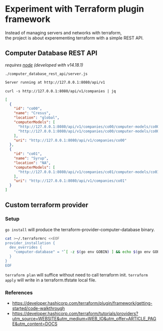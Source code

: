 # Experiment with Terraform plugin framework

Instead of managing servers and networks with terraform,  
the project is about experementing terraform with a simple REST API.

## Computer Database REST API

*requires [node](https://nodejs.org) (developed with v14.18.1)*

`./computer_database_rest_api/server.js`

```sh
Server running at http://127.0.0.1:8080/api/v1

```

`curl -s http://127.0.0.1:8080/api/v1/companies | jq`

```json
[
  {
    "id": "co00",
    "name": "Cresus",
    "location": "global",
    "computerModels": [
      "http://127.0.0.1:8080/api/v1/companies/co00/computer-models/co00cm00",
      "http://127.0.0.1:8080/api/v1/companies/co00/computer-models/co00cm01"
    ],
    "uri": "http://127.0.0.1:8080/api/v1/companies/co00"
  },
  {
    "id": "co01",
    "name": "Syrup",
    "location": "NA",
    "computerModels": [
      "http://127.0.0.1:8080/api/v1/companies/co01/computer-models/co01cm00"
    ],
    "uri": "http://127.0.0.1:8080/api/v1/companies/co01"
  }
]
```

## Custom terraform provider

### Setup

`go install` will produce the terraform-provider-computer-database binary.

```sh
cat >~/.terraformrc <<EOF
provider_installation {
  dev_overrides {
    "computer-database" = "`[ -z $(go env GOBIN) ] && echo $(go env GOPATH)/bin || echo $(go env GOBIN)`"
  }
}
EOF
```

`terraform plan` will suffice without need to call terraform init.
`terraform apply` will write in a terraform.tfstate local file.

### References

- <https://developer.hashicorp.com/terraform/plugin/framework/getting-started/code-walkthrough>
- <https://developer.hashicorp.com/terraform/tutorials/providers?utm_source=WEBSITE&utm_medium=WEB_IO&utm_offer=ARTICLE_PAGE&utm_content=DOCS>

